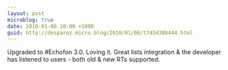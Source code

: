 ```yaml
---
layout: post
microblog: true
date: 2010-01-06 10:00 +1000
guid: http://desparoz.micro.blog/2010/01/06/t7454386444.html
---
```

Upgraded to #Echofon 3.0. Loving it. Great lists integration &amp; the developer has listened to users - both old &amp; new RTs supported.
